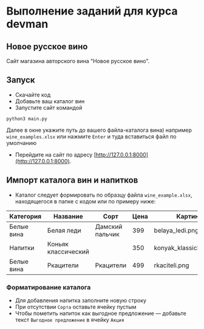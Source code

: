 
# Выполнение заданий для курса devman

## Новое русское вино

Сайт магазина авторского вина "Новое русское вино".

## Запуск

- Скачайте код
- Добавьте ваш каталог вин
- Запустите сайт командой 
```
python3 main.py
```
Далее в окне укажите путь до вашего файла-каталога вина) например `wine_examples.xlsx` или нажмите `Enter` и туда вставиться файл по умолчанию
- Перейдите на сайт по адресу [http://127.0.0.1:8000](http://127.0.0.1:8000).

## Импорт каталога вин и напитков

- Каталог следует формировать по образцу файла `wine_example.xlsx`, находящегося в папке с кодом или по примеру ниже:

| Категория    	| Название            	| Сорт            	| Цена 	| Картинка                 	| Акция                	|
|--------------	|---------------------	|-----------------	|------	|--------------------------	|----------------------	|
| Белые вина   	| Белая леди          	| Дамский пальчик 	| 399  	| belaya_ledi.png          	| Выгодное предложение 	|
| Напитки      	| Коньяк классический 	|                 	| 350  	| konyak_klassicheskyi.png 	|                      	|
| Белые вина   	| Ркацители           	| Ркацители       	| 499  	| rkaciteli.png            	|                      	|

### Форматирование каталога
- Для добавления напитка заполните новую строку
- При отсутствии `Сорта` оставьте ячейку пустым
- Чтобы пометить напиток как выгодное предложение — добавьте текст `Выгодное предложение` в ячейку `Акция`


